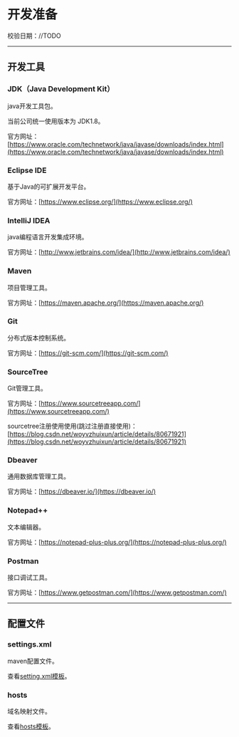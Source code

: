 # 开发准备

校验日期：//TODO

---

## 开发工具

### JDK（Java Development Kit）

java开发工具包。

当前公司统一使用版本为 JDK1.8。

官方网址：[https://www.oracle.com/technetwork/java/javase/downloads/index.html](https://www.oracle.com/technetwork/java/javase/downloads/index.html)

### Eclipse IDE

基于Java的可扩展开发平台。

官方网址：[https://www.eclipse.org/](https://www.eclipse.org/)

### IntelliJ IDEA

java编程语言开发集成环境。

官方网址：[http://www.jetbrains.com/idea/](http://www.jetbrains.com/idea/)

### Maven

项目管理工具。

官方网址：[https://maven.apache.org/](https://maven.apache.org/)

### Git

分布式版本控制系统。

官方网址：[https://git-scm.com/](https://git-scm.com/)

### SourceTree

Git管理工具。

官方网址：[https://www.sourcetreeapp.com/](https://www.sourcetreeapp.com/)

sourcetree注册使用使用\(跳过注册直接使用\)：[https://blog.csdn.net/woyvzhuixun/article/details/80671921](https://blog.csdn.net/woyvzhuixun/article/details/80671921)

### Dbeaver

通用数据库管理工具。

官方网址：[https://dbeaver.io/](https://dbeaver.io/)

### Notepad++

文本编辑器。

官方网址：[https://notepad-plus-plus.org/](https://notepad-plus-plus.org/)

### Postman

接口调试工具。

官方网址：[https://www.getpostman.com/](https://www.getpostman.com/)

---

## 配置文件

### settings.xml

maven配置文件。

查看[setting.xml模板](/kai-shi/kai-fa-zhun-bei/settingxmlmo-ban.md)。

### hosts

域名映射文件。

查看[hosts模板](/kai-shi/kai-fa-zhun-bei/hostsmo-ban.md)。


